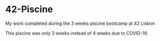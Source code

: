 # 42-Piscine

My work completed during the 3 weeks piscine bootcamp at 42 Lisbon

This piscine was only 3 weeks instead of 4 weeks due to COVID-19.
